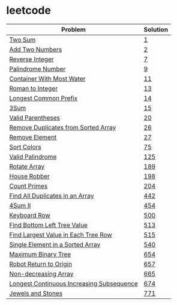 # leetcode

| Problem  | Solution |
| ------------- | ------------- |
| [Two Sum](https://leetcode.com/problems/two-sum/) | [1](https://github.com/varvara-krasavina/leetcode/blob/master/0001.py) |
| [Add Two Numbers](https://leetcode.com/problems/add-two-numbers/) | [2](https://github.com/varvara-krasavina/leetcode/blob/master/0002.py) |
| [Reverse Integer](https://leetcode.com/problems/reverse-integer/)|[7](https://github.com/varvara-krasavina/leetcode/blob/master/0007.py) |
| [Palindrome Number](https://leetcode.com/problems/palindrome-number/) | [9](https://github.com/varvara-krasavina/leetcode/blob/master/0009.py) |
| [Container With Most Water](https://leetcode.com/problems/container-with-most-water/) | [11](https://github.com/varvara-krasavina/leetcode/blob/master/0011.py) |
| [Roman to Integer](https://leetcode.com/problems/roman-to-integer/) | [13](https://github.com/varvara-krasavina/leetcode/blob/master/0013.py) |
| [Longest Common Prefix](https://leetcode.com/problems/longest-common-prefix/) | [14](https://github.com/varvara-krasavina/leetcode/blob/master/0014.py) |
| [3Sum](https://leetcode.com/problems/3sum/) | [15](https://github.com/varvara-krasavina/leetcode/blob/master/0015.py) |
| [Valid Parentheses](https://leetcode.com/problems/valid-parentheses/) | [20](https://github.com/varvara-krasavina/leetcode/blob/master/0020.py) |
| [Remove Duplicates from Sorted Array](https://leetcode.com/problems/remove-duplicates-from-sorted-array/) | [26](https://github.com/varvara-krasavina/leetcode/blob/master/0026.py) |
| [Remove Element](https://leetcode.com/problems/remove-element/) | [27](https://github.com/varvara-krasavina/leetcode/blob/master/0027.py) |
| [Sort Colors](https://leetcode.com/problems/sort-colors/) | [75](https://github.com/varvara-krasavina/leetcode/blob/master/0075.py) |
| [Valid Palindrome](https://leetcode.com/problems/valid-palindrome/)  | [125](https://github.com/varvara-krasavina/leetcode/blob/master/0125.py)  |
| [Rotate Array](https://leetcode.com/problems/rotate-array/)  | [189](https://github.com/varvara-krasavina/leetcode/blob/master/0189.py) |
| [House Robber](https://leetcode.com/problems/house-robber/) | [198](https://github.com/varvara-krasavina/leetcode/blob/master/0198.py) |
| [Count Primes](https://leetcode.com/problems/count-primes/) | [204](https://github.com/varvara-krasavina/leetcode/blob/master/0204.py) |
| [Find All Duplicates in an Array](https://leetcode.com/problems/find-all-duplicates-in-an-array/) | [442](https://github.com/varvara-krasavina/leetcode/blob/master/0442.py) |
| [4Sum II](https://leetcode.com/problems/4sum-ii/) | [454](https://github.com/varvara-krasavina/leetcode/blob/master/0454.py) |
| [Keyboard Row](https://leetcode.com/problems/keyboard-row/) | [500](https://github.com/varvara-krasavina/leetcode/blob/master/0500.py) |
| [Find Bottom Left Tree Value](https://leetcode.com/problems/find-bottom-left-tree-value/) | [513](https://github.com/varvara-krasavina/leetcode/blob/master/0513.py) |
| [Find Largest Value in Each Tree Row](https://leetcode.com/problems/find-largest-value-in-each-tree-row/) | [515](https://github.com/varvara-krasavina/leetcode/blob/master/0515.py) |
| [Single Element in a Sorted Array](https://leetcode.com/problems/single-element-in-a-sorted-array/) | [540](https://github.com/varvara-krasavina/leetcode/blob/master/0540.py) |
| [Maximum Binary Tree](https://leetcode.com/problems/maximum-binary-tree/) | [654](https://github.com/varvara-krasavina/leetcode/blob/master/0654.py) |
| [Robot Return to Origin](https://leetcode.com/problems/robot-return-to-origin/) | [657](https://github.com/varvara-krasavina/leetcode/blob/master/0657.py) |
| [Non-decreasing Array](https://leetcode.com/problems/non-decreasing-array/) | [665](https://github.com/varvara-krasavina/leetcode/blob/master/0665.py) |
| [Longest Continuous Increasing Subsequence](https://leetcode.com/problems/longest-continuous-increasing-subsequence/) | [674](https://github.com/varvara-krasavina/leetcode/blob/master/0674.py) |
| [Jewels and Stones](https://leetcode.com/problems/jewels-and-stones/) | [771](https://github.com/varvara-krasavina/leetcode/blob/master/0771.py) |
